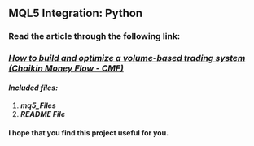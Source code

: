 ## MQL5 Integration: Python

### Read the article through the following link:

### **_[How to build and optimize a volume-based trading system (Chaikin Money Flow - CMF)](https://www.mql5.com/en/articles/16469)_**

#### **_Included files:_**

1. **_mq5_Files_**
2. **_README File_**

#### I hope that you find this project useful for you.

